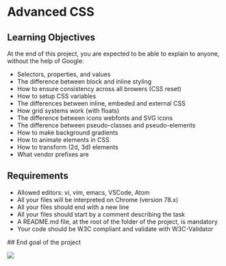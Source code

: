 # Advanced CSS

## Learning Objectives
At the end of this project, you are expected to be able to explain to anyone, without the help of Google:

*   Selectors, properties, and values
*   The difference between block and inline styling
*   How to ensure consistency across all browers (CSS reset)
*   How to setup CSS variables
*   The differences between inline, embeded and external CSS
*   How grid systems work (with floats)
*   The difference between icons webfonts and SVG icons
*   The difference between pseudo-classes and pseudo-elements
*   How to make background gradients
*   How to animate elements in CSS
*   How to transform (2d, 3d) elements
*   What vendor prefixes are

## Requirements

*   Allowed editors: vi, vim, emacs, VSCode, Atom
*   All your files will be interpreted on Chrome (version 78.x)
*   All your files should end with a new line
*   All your files should start by a comment describing the task
*   A README.md file, at the root of the folder of the project, is mandatory
*   Your code should be W3C compliant and validate with W3C-Validator

## End goal of the project

![](https://media.discordapp.net/attachments/1130868842197962864/1171741097165324328/End_goal_of_the_project.png?ex=655dc7ef&is=654b52ef&hm=9bafa22d3258b6cda6279d788eb825ee181b5b26c70f54e3a8c7e6f55d7b8340&=&width=213&height=660)
